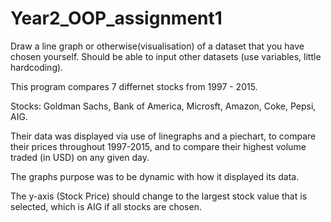 # Year2_OOP_assignment1
Draw a line graph or otherwise(visualisation) of a dataset that you have chosen yourself. Should be able to input other datasets (use variables, little hardcoding).



This program compares 7 differnet stocks from 1997 - 2015.

Stocks: Goldman Sachs, Bank of America, Microsft, Amazon, Coke, Pepsi, AIG.

Their data was displayed via use of linegraphs and a piechart, to compare their prices throughout 1997-2015,
and to compare their highest volume traded (in USD) on any given day.

The graphs purpose was to be dynamic with how it displayed its data.

The y-axis (Stock Price) should change to the largest stock value that is selected, which is AIG if all stocks are chosen.

